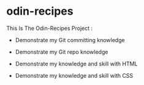# odin-recipes
This Is The Odin-Recipes Project :

- Demonstrate my Git committing knowledge

- Demonstrate my Git repo knowledge

- Demonstrate my knowledge and skill with HTML

- Demonstrate my knowledge and skill with CSS